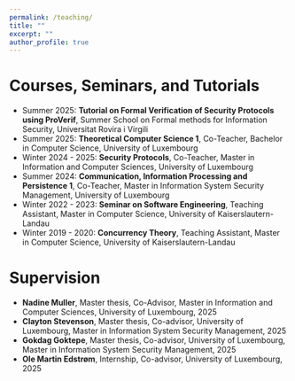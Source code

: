 ```yaml
---
permalink: /teaching/
title: ""
excerpt: ""
author_profile: true
---
```



# Courses, Seminars, and Tutorials

- Summer 2025: 
<strong>Tutorial on Formal Verification of Security Protocols using ProVerif</strong>, Summer School on Formal methods for Information Security, Universitat Rovira i Virgili
- Summer 2025:
<strong>Theoretical Computer Science 1</strong>, Co-Teacher, Bachelor in Computer Science, University of Luxembourg
- Winter 2024 - 2025:
<strong>Security Protocols</strong>, Co-Teacher, Master in Information and Computer Sciences, University of Luxembourg
- Summer 2024:
<strong>Communication, Information Processing and Persistence 1</strong>, Co-Teacher, Master in Information System Security Management, University of Luxembourg
- Winter 2022 - 2023:
<strong>Seminar on Software Engineering</strong>, Teaching Assistant, Master in Computer Science, University of Kaiserslautern-Landau
- Winter 2019 - 2020:
<strong>Concurrency Theory</strong>, Teaching Assistant, Master in Computer Science, University of Kaiserslautern-Landau


# Supervision

- <strong>Nadine Muller</strong>, Master thesis, Co-Advisor, Master in Information and Computer Sciences, University of Luxembourg, 2025
- <strong>Clayton Stevenson</strong>, Master thesis, Co-advisor, University of Luxembourg, Master in Information System Security Management, 2025
- <strong>Gokdag Goktepe</strong>, Master thesis, Co-advisor, University of Luxembourg, Master in Information System Security Management, 2025
- <strong>Ole Martin Edstrøm</strong>, Internship, Co-advisor, University of Luxembourg, 2025

